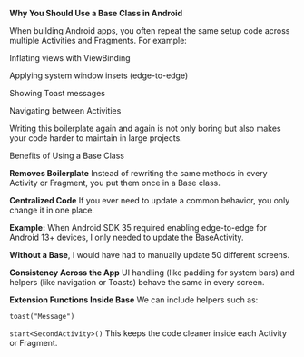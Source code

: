**Why You Should Use a Base Class in Android**

When building Android apps, you often repeat the same setup code across multiple Activities and Fragments. For example:

Inflating views with ViewBinding

Applying system window insets (edge-to-edge)

Showing Toast messages

Navigating between Activities

Writing this boilerplate again and again is not only boring but also makes your code harder to maintain in large projects.

Benefits of Using a Base Class

**Removes Boilerplate**
Instead of rewriting the same methods in every Activity or Fragment, you put them once in a Base class.

**Centralized Code**
If you ever need to update a common behavior, you only change it in one place.

**Example:** When Android SDK 35 required enabling edge-to-edge for Android 13+ devices, I only needed to update the BaseActivity.

**Without a Base**, I would have had to manually update 50 different screens.

**Consistency Across the App**
UI handling (like padding for system bars) and helpers (like navigation or Toasts) behave the same in every screen.

**Extension Functions Inside Base**
We can include helpers such as:

```toast("Message")```

```start<SecondActivity>()```
This keeps the code cleaner inside each Activity or Fragment.
